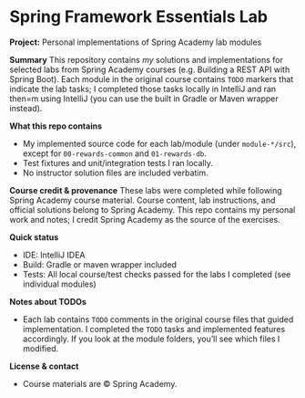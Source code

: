 # Spring Framework Essentials Lab

**Project:** Personal implementations of Spring Academy lab modules

**Summary**
This repository contains *my* solutions and implementations for selected labs from Spring Academy courses (e.g. Building a REST API with Spring Boot). Each module in the original course contains `TODO` markers that indicate the lab tasks; I completed those tasks locally in IntelliJ and ran then=m using IntelliJ (you can use the built in Gradle or Maven wrapper instead).

**What this repo contains**

* My implemented source code for each lab/module (under `module-*/src`), except for `00-rewards-common` and `01-rewards-db`.
* Test fixtures and unit/integration tests I ran locally.
* No instructor solution files are included verbatim.

**Course credit & provenance**
These labs were completed while following Spring Academy course material. Course content, lab instructions, and official solutions belong to Spring Academy. This repo contains my personal work and notes; I credit Spring Academy as the source of the exercises.

**Quick status**

* IDE: IntelliJ IDEA
* Build: Gradle or maven wrapper included
* Tests: All local course/test checks passed for the labs I completed (see individual modules)

**Notes about TODOs**

* Each lab contains `TODO` comments in the original course files that guided implementation. I completed the `TODO` tasks and implemented features accordingly. If you look at the module folders, you’ll see which files I modified.

**License & contact**

* Course materials are © Spring Academy.
